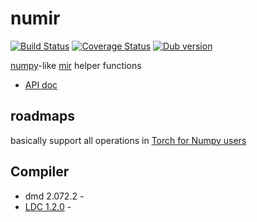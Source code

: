 # numir

[![Build Status](https://travis-ci.org/ShigekiKarita/numir.svg?branch=master)](https://travis-ci.org/ShigekiKarita/numir)
[![Coverage Status](https://coveralls.io/repos/github/ShigekiKarita/numir/badge.svg?branch=master)](https://coveralls.io/github/ShigekiKarita/numir?branch=master)
<a href="https://code.dlang.org/packages/numir" title="Go to numir"><img src="https://img.shields.io/dub/v/numir.svg" alt="Dub version"></a>

[numpy](http://www.numpy.org)-like [mir](https://github.com/libmir) helper functions

+ [API doc](https://shigekikarita.github.io/numir/numir.html)

## roadmaps

basically support all operations in [Torch for Numpy users](https://github.com/torch/torch7/wiki/Torch-for-Numpy-users)

## Compiler

+ dmd 2.072.2 -
+ [LDC 1.2.0](https://github.com/ldc-developers/ldc/releases/tag/v1.2.0) -

